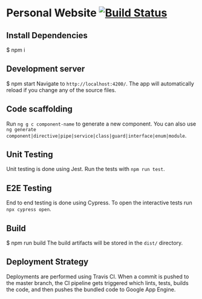 # Personal Website [![Build Status](https://travis-ci.com/schulzetenberg/personal-website.svg?branch=master)](https://travis-ci.com/schulzetenberg/personal-website)

## Install Dependencies
$ npm i

## Development server
$ npm start
Navigate to `http://localhost:4200/`. The app will automatically reload if you change any of the source files.

## Code scaffolding
Run `ng g c component-name` to generate a new component. You can also use `ng generate component|directive|pipe|service|class|guard|interface|enum|module`.

## Unit Testing
Unit testing is done using Jest. Run the tests with `npm run test`.

## E2E Testing
End to end testing is done using Cypress. To open the interactive tests run `npx cypress open`.

## Build
$ npm run build
The build artifacts will be stored in the `dist/` directory.

## Deployment Strategy
Deployments are performed using Travis CI. When a commit is pushed to the master branch, the CI pipeline gets triggered which lints, tests, builds the code, and then pushes the bundled code to Google App Engine.
